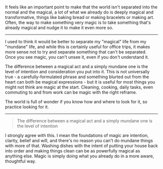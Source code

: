 It feels like an important point to make that the world isn't separated into the normal and the magical, a lot of what we already do is deeply magical and transformative, things like baking bread or making bracelets or making art. Often, the way to make something very magic is to take something that's already magical and nudge it to make it even more so.

---

I used to think it would be better to separate my "magical" life from my "mundane" life, and while this is certainly useful for office trips, it makes more sense not to try and separate something that can't be separated.  Once you see magic, you can't unsee it, even if you don't understand it.

The difference between a magical act and a simply mundane one is the level of intention and consideration you put into it.  This is not universally true - a carefully-formulated phrase and something blurted out from the heart can both be magical expressions - but it is useful for most things you might not think are magic at the start.  Cleaning, cooking, daily tasks, even commuting to and from work can be magic with the right reframe.

The world is full of wonder if you know how and where to look for it, so practice looking for it.

---
> The difference between a magical act and a simply mundane one is the level of intention
> 

I strongly agree with this. I mean the foundations of magic are intention, clarity, belief and will, and there's no reason you can't do mundane things with more of that. Washing dishes with the intent of putting your house back into order and making things clean can be as powerfully magical as anything else. Magic is simply doing what you already do in a more aware, thoughtful way.